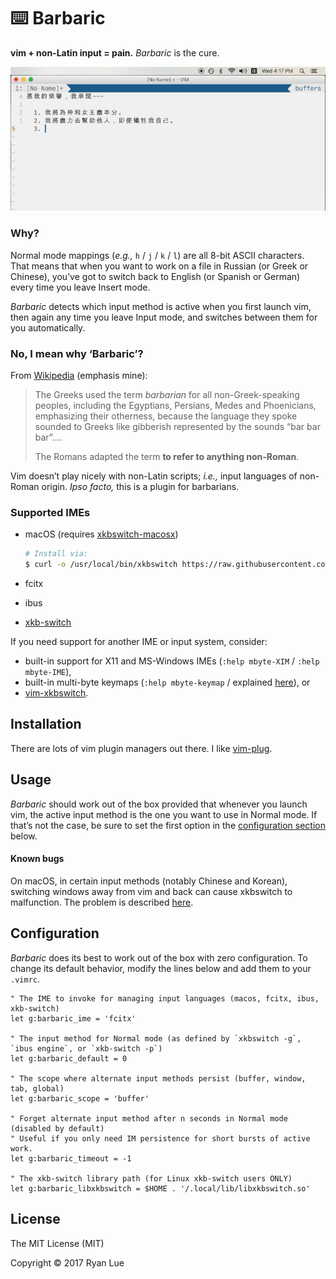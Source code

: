 ⌨️  Barbaric
==========

**vim + non-Latin input = pain.** _Barbaric_ is the cure.

![](https://raw.githubusercontent.com/rlue/i/master/vim-barbaric/demo.gif)

### Why?

Normal mode mappings (_e.g.,_ `h` / `j` / `k` / `l`) are all 8-bit ASCII characters. That means that when you want to work on a file in Russian (or Greek or Chinese), you’ve got to switch back to English (or Spanish or German) every time you leave Insert mode.

_Barbaric_ detects which input method is active when you first launch vim, then again any time you leave Input mode, and switches between them for you automatically.

### No, I mean why ‘Barbaric’?

From [Wikipedia](https://en.wikipedia.org/w/index.php?title=Barbarian&oldid=792816841) (emphasis mine):

> The Greeks used the term _barbarian_ for all non-Greek-speaking peoples,
> including the Egyptians, Persians, Medes and Phoenicians, emphasizing their
> otherness, because the language they spoke sounded to Greeks like gibberish
> represented by the sounds “bar bar bar”....
> 
> The Romans adapted the term **to refer to anything non-Roman**.

Vim doesn’t play nicely with non-Latin scripts; _i.e.,_ input languages of non-Roman origin. _Ipso facto,_ this is a plugin for barbarians.

### Supported IMEs

* macOS (requires [xkbswitch-macosx](https://github.com/myshov/xkbswitch-macosx))

  ```sh
  # Install via:
  $ curl -o /usr/local/bin/xkbswitch https://raw.githubusercontent.com/myshov/xkbswitch-macosx/master/bin/xkbswitch
  ```

* fcitx
* ibus
* [xkb-switch](https://github.com/grwlf/xkb-switch)

If you need support for another IME or input system, consider:

* built-in support for X11 and MS-Windows IMEs (`:help mbyte-XIM` / `:help mbyte-IME`),
* built-in multi-byte keymaps (`:help mbyte-keymap` / explained [here](https://github.com/rlue/vim-barbaric/issues/2#issuecomment-344625562)), or
* [vim-xkbswitch](https://github.com/lyokha/vim-xkbswitch).

Installation
------------

There are lots of vim plugin managers out there. I like [vim-plug](https://github.com/junegunn/vim-plug).

Usage
-----

_Barbaric_ should work out of the box provided that whenever you launch vim, the active input method is the one you want to use in Normal mode. If that’s not the case, be sure to set the first option in the [configuration section](#configuration) below.

#### Known bugs

On macOS, in certain input methods (notably Chinese and Korean), switching windows away from vim and back can cause xkbswitch to malfunction. The problem is described [here](https://github.com/myshov/xkbswitch-macosx/issues/5).

Configuration
-------------

_Barbaric_ does its best to work out of the box with zero configuration.
To change its default behavior, modify the lines below and add them to your `.vimrc`. 

```viml
" The IME to invoke for managing input languages (macos, fcitx, ibus, xkb-switch)
let g:barbaric_ime = 'fcitx'

" The input method for Normal mode (as defined by `xkbswitch -g`, `ibus engine`, or `xkb-switch -p`)
let g:barbaric_default = 0

" The scope where alternate input methods persist (buffer, window, tab, global)
let g:barbaric_scope = 'buffer'

" Forget alternate input method after n seconds in Normal mode (disabled by default)
" Useful if you only need IM persistence for short bursts of active work.
let g:barbaric_timeout = -1

" The xkb-switch library path (for Linux xkb-switch users ONLY)
let g:barbaric_libxkbswitch = $HOME . '/.local/lib/libxkbswitch.so'
```

License
-------

The MIT License (MIT)

Copyright © 2017 Ryan Lue
